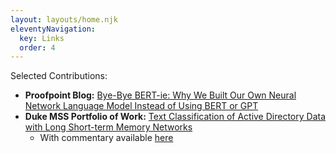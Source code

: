 ```yaml
---
layout: layouts/home.njk
eleventyNavigation:
  key: Links
  order: 4
---
```


Selected Contributions:

- **Proofpoint Blog:** [Bye-Bye BERT-ie: Why We Built Our Own Neural Network Language Model Instead of Using BERT or GPT](https://www.proofpoint.com/us/blog/engineering-insights/using-neural-network-language-model-instead-of-bert-gpt)
- **Duke MSS Portfolio of Work:** [Text Classification of Active Directory Data with Long Short-term Memory Networks](https://stat.duke.edu/sites/stat.duke.edu/files/documents/Cole%20Poster.pdf)
  - With commentary available [here](https://www.youtube.com/watch?v=dB_ikWQ_zx0)
